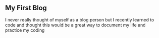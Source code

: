 <html>
  <head>
    <title>Blog</title>
  </head>
  <body>
    <h2 font-family: "Times New Roman">My First Blog</h2>
    <p>I never really thought of myself as a blog person but I recently learned to code and thought this would be a great way to document my life and practice my coding</p>
  </body>
</html>
